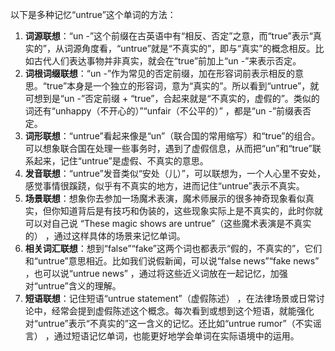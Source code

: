 以下是多种记忆“untrue”这个单词的方法：
1. **词源联想**：“un -”这个前缀在古英语中有“相反、否定”之意，而“true”表示“真实的”，从词源角度看，“untrue”就是“不真实的”，即与“真实”的概念相反。比如古代人们表达事物并非真实，就会在“true”前加上“un -”来表示否定。
2. **词根词缀联想**：“un -”作为常见的否定前缀，加在形容词前表示相反的意思。“true”本身是一个独立的形容词，意为“真实的”。所以看到“untrue”，就可想到是“un -”否定前缀 + “true”，合起来就是“不真实的，虚假的”。类似的词还有“unhappy（不开心的）”“unfair（不公平的）” ，都是“un -”前缀表否定。 
3. **词形联想**：“untrue”看起来像是“un”（联合国的常用缩写）和“true”的组合。可以想象联合国在处理一些事务时，遇到了虚假信息，从而把“un”和“true”联系起来，记住“untrue”是虚假、不真实的意思。
4. **发音联想**：“untrue”发音类似“安处（儿）”，可以联想为，一个人心里不安处，感觉事情很蹊跷，似乎有不真实的地方，进而记住“untrue”表示不真实。
5. **场景联想**：想象你去参加一场魔术表演，魔术师展示的很多神奇现象看似真实，但你知道背后是有技巧和伪装的，这些现象实际上是不真实的，此时你就可以对自己说 “These magic shows are untrue”（这些魔术表演是不真实的） ，通过这样具体的场景来记忆单词。 
6. **相关词汇联想**：想到“false”“fake”这两个词也都表示“假的，不真实的”，它们和“untrue”意思相近。比如我们说假新闻，可以说“false news”“fake news” ，也可以说“untrue news” ，通过将这些近义词放在一起记忆，加强对“untrue”含义的理解。 
7. **短语联想**：记住短语“untrue statement”（虚假陈述） ，在法律场景或日常讨论中，经常会提到虚假陈述这个概念。每次看到或想到这个短语，就能强化对“untrue”表示“不真实的”这一含义的记忆。还比如“untrue rumor”（不实谣言） ，通过短语记忆单词，也能更好地学会单词在实际语境中的运用。 